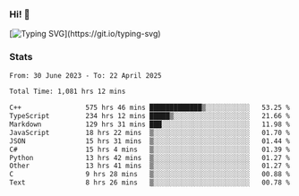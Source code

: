 ### Hi!  👋

[![Typing SVG](https://readme-typing-svg.herokuapp.com?font=Fira+Code&pause=1000&width=435&lines=Hello!+I'm+Texiwustion.)](https://git.io/typing-svg)

### Stats

<!--START_SECTION:waka-->

```txt
From: 30 June 2023 - To: 22 April 2025

Total Time: 1,081 hrs 12 mins

C++                575 hrs 46 mins █████████████▒░░░░░░░░░░░   53.25 %
TypeScript         234 hrs 12 mins █████▒░░░░░░░░░░░░░░░░░░░   21.66 %
Markdown           129 hrs 31 mins ███░░░░░░░░░░░░░░░░░░░░░░   11.98 %
JavaScript         18 hrs 22 mins  ▒░░░░░░░░░░░░░░░░░░░░░░░░   01.70 %
JSON               15 hrs 31 mins  ▒░░░░░░░░░░░░░░░░░░░░░░░░   01.44 %
C#                 15 hrs 4 mins   ▒░░░░░░░░░░░░░░░░░░░░░░░░   01.39 %
Python             13 hrs 42 mins  ▒░░░░░░░░░░░░░░░░░░░░░░░░   01.27 %
Other              13 hrs 41 mins  ▒░░░░░░░░░░░░░░░░░░░░░░░░   01.27 %
C                  9 hrs 28 mins   ▒░░░░░░░░░░░░░░░░░░░░░░░░   00.88 %
Text               8 hrs 26 mins   ▒░░░░░░░░░░░░░░░░░░░░░░░░   00.78 %
```

<!--END_SECTION:waka-->
